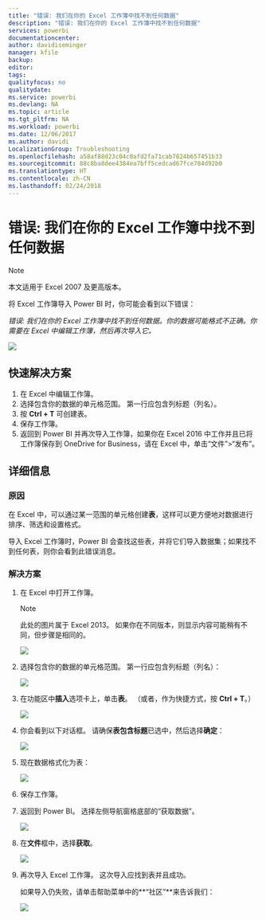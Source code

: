 ```yaml
---
title: "错误: 我们在你的 Excel 工作簿中找不到任何数据"
description: "错误: 我们在你的 Excel 工作簿中找不到任何数据"
services: powerbi
documentationcenter: 
author: davidiseminger
manager: kfile
backup: 
editor: 
tags: 
qualityfocus: no
qualitydate: 
ms.service: powerbi
ms.devlang: NA
ms.topic: article
ms.tgt_pltfrm: NA
ms.workload: powerbi
ms.date: 12/06/2017
ms.author: davidi
LocalizationGroup: Troubleshooting
ms.openlocfilehash: a58af88d23c04c0afd2fa71cab7824b657451b33
ms.sourcegitcommit: 88c8ba8dee4384ea7bff5cedcad67fce784d92b0
ms.translationtype: HT
ms.contentlocale: zh-CN
ms.lasthandoff: 02/24/2018
---
```

# <a name="error-we-couldnt-find-any-data-in-your-excel-workbook"></a>错误: 我们在你的 Excel 工作簿中找不到任何数据

>[!NOTE]
>本文适用于 Excel 2007 及更高版本。

将 Excel 工作簿导入 Power BI 时，你可能会看到以下错误：

*错误: 我们在你的 Excel 工作簿中找不到任何数据。你的数据可能格式不正确。你需要在 Excel 中编辑工作簿，然后再次导入它。*

![](media/service-admin-troubleshoot-excel-workbook-data/pbi_wecouldntfindanydata.png)

## <a name="quick-solution"></a>快速解决方案
1. 在 Excel 中编辑工作簿。
2. 选择包含你的数据的单元格范围。 第一行应包含列标题（列名）。
3. 按 **Ctrl + T** 可创建表。
4. 保存工作簿。
5. 返回到 Power BI 并再次导入工作簿，如果你在 Excel 2016 中工作并且已将工作簿保存到 OneDrive for Business，请在 Excel 中，单击“文件”>“发布”。

## <a name="details"></a>详细信息
### <a name="cause"></a>原因
在 Excel 中，可以通过某一范围的单元格创建**表**，这样可以更方便地对数据进行排序、筛选和设置格式。

导入 Excel 工作簿时，Power BI 会查找这些表，并将它们导入数据集；如果找不到任何表，则你会看到此错误消息。

### <a name="solution"></a>解决方案
1. 在 Excel 中打开工作簿。 
    >[!NOTE]
    >此处的图片属于 Excel 2013。 如果你在不同版本，则显示内容可能稍有不同，但步骤是相同的。
    
    ![](media/service-admin-troubleshoot-excel-workbook-data/pbi_trb_xlwksht1.png)
2. 选择包含你的数据的单元格范围。 第一行应包含列标题（列名）：
   
    ![](media/service-admin-troubleshoot-excel-workbook-data/pbi_trb_xlwksht2.png)
3. 在功能区中**插入**选项卡上，单击**表**。 （或者，作为快捷方式，按 **Ctrl + T**。）
   
    ![](media/service-admin-troubleshoot-excel-workbook-data/pbi_trb_xlwksht3.png)
4. 你会看到以下对话框。 请确保**表包含标题**已选中，然后选择**确定**：
   
    ![](media/service-admin-troubleshoot-excel-workbook-data/pbi_trb_xlcreatetbl.png)
5. 现在数据格式化为表：
   
    ![](media/service-admin-troubleshoot-excel-workbook-data/pbi_trb_xltbl.png)
6. 保存工作簿。
7. 返回到 Power BI。 选择左侧导航窗格底部的“获取数据”。
   
    ![](media/service-admin-troubleshoot-excel-workbook-data/pbi_getdata.png)
8. 在**文件**框中，选择**获取**。
   
    ![](media/service-admin-troubleshoot-excel-workbook-data/pbi_getfiles.png)
9. 再次导入 Excel 工作簿。 这次导入应找到表并且成功。
   
    如果导入仍失败，请单击帮助菜单中的**“社区”**来告诉我们：
   
    ![](media/service-admin-troubleshoot-excel-workbook-data/pbi_questionmenucommunity.png)
